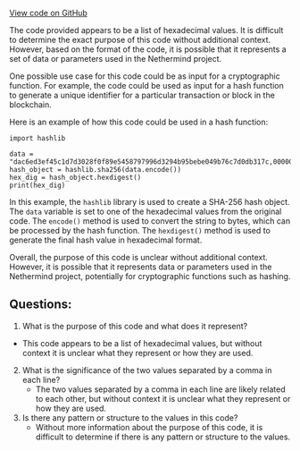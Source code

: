 [View code on GitHub](https://github.com/NethermindEth/nethermind/src/bench_precompiles/vectors/ripemd/proposed/input_param_scalar_32_gas_18.csv)

The code provided appears to be a list of hexadecimal values. It is difficult to determine the exact purpose of this code without additional context. However, based on the format of the code, it is possible that it represents a set of data or parameters used in the Nethermind project.

One possible use case for this code could be as input for a cryptographic function. For example, the code could be used as input for a hash function to generate a unique identifier for a particular transaction or block in the blockchain. 

Here is an example of how this code could be used in a hash function:

```
import hashlib

data = "dac6ed3ef45c1d7d3028f0f89e5458797996d3294b95bebe049b76c7d0db317c,000000000000000000000000f46b83b3a0b7efb805c88b82425a8c1db412ba79"
hash_object = hashlib.sha256(data.encode())
hex_dig = hash_object.hexdigest()
print(hex_dig)
```

In this example, the `hashlib` library is used to create a SHA-256 hash object. The `data` variable is set to one of the hexadecimal values from the original code. The `encode()` method is used to convert the string to bytes, which can be processed by the hash function. The `hexdigest()` method is used to generate the final hash value in hexadecimal format.

Overall, the purpose of this code is unclear without additional context. However, it is possible that it represents data or parameters used in the Nethermind project, potentially for cryptographic functions such as hashing.
## Questions: 
 1. What is the purpose of this code and what does it represent?
   - This code appears to be a list of hexadecimal values, but without context it is unclear what they represent or how they are used.
2. What is the significance of the two values separated by a comma in each line?
   - The two values separated by a comma in each line are likely related to each other, but without context it is unclear what they represent or how they are used.
3. Is there any pattern or structure to the values in this code?
   - Without more information about the purpose of this code, it is difficult to determine if there is any pattern or structure to the values.